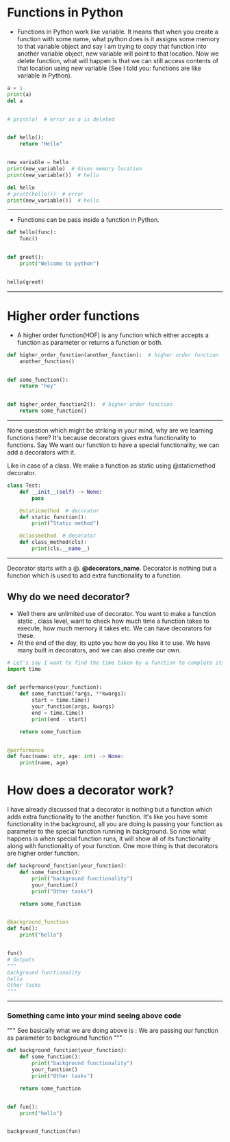 # Functions in Python #

- Functions in Python work like variable. It means that when you create a function with some name, what python does is
  it assigns some memory to that variable object and say I am trying to copy that function into another variable object,
  new variable will point to that location. Now we delete function, what will happen is that we can still access
  contents of that location using new variable (See I told you: functions are like variable in Python).

```python
a = 1
print(a)
del a


# print(a)  # error as a is deleted


def hello():
    return "Hello"


new_variable = hello
print(new_variable)  # Gives memory location
print(new_variable())  # hello

del hello
# print(hello())  # error 
print(new_variable())  # hello
```

---

- Functions can be pass inside a function in Python.

```python
def hello(func):
    func()


def greet():
    print("Welcome to python")


hello(greet)
```

---

# Higher order functions #

- A higher order function(HOF) is any function which either accepts a function as parameter or returns a function or
  both.

```python
def higher_order_function(another_function):  # higher order function
    another_function()


def some_function():
    return "hey"


def higher_order_function2():  # higher order function
    return some_function()
```

---

None question which might be striking in your mind, why are we learning functions here? It's because decorators gives
extra functionality to functions. Say We want our function to have a special functionality, we can add a decorators with
it.

Like in case of a class. We make a function as static using @staticmethod decorator.

```python
class Test:
    def __init__(self) -> None:
        pass

    @staticmethod  # decorator
    def static_function():
        print("Static method")

    @classmethod  # decorator
    def class_method(cls):
        print(cls.__name__)
```

---

Decorator starts with a @. **@decorators_name**. Decorator is nothing but a function which is used to add extra
functionality to a function.

## Why do we need decorator? ##

- Well there are unlimited use of decorator. You want to make a function static , class level, want to check how much
  time a function takes to execute, how much memory it takes etc. We can have decorators for these.
- At the end of the day, its upto you how do you like it to use. We have many built in decorators, and we can also
  create our own.

```python
# Let's say I want to find the time taken by a function to complete its execution.
import time


def performance(your_function):
    def some_function(*args, **kwargs):
        start = time.time()
        your_function(args, kwargs)
        end = time.time()
        print(end - start)

    return some_function


@performance
def func(name: str, age: int) -> None:
    print(name, age)
```

# How does a decorator work? #

I have already discussed that a decorator is nothing but a function which adds extra functionality to the another
function. It's like you have some functionality in the background, all you are doing is passing your function as
parameter to the special function running in background. So now what happens is when special function runs, it will show
all of its functionality along with functionality of your function. One more thing is that decorators are higher order
function.

```python
def background_function(your_function):
    def some_function():
        print("background functionality")
        your_function()
        print("Other tasks")

    return some_function


@background_function
def fun():
    print("hello")


fun()
# Outputs 
"""
background functionality
hello
Other tasks
"""
```

---

### Something came into your mind seeing above code ###

"""
See basically what we are doing above is :
We are passing our function as parameter to background function
"""

```python
def background_function(your_function):
    def some_function():
        print("background functionality")
        your_function()
        print("Other tasks")

    return some_function


def fun():
    print("hello")


background_function(fun)
```